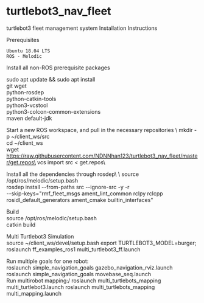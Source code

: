 # turtlebot3_nav_fleet
turtlebot3 fleet management system
Installation Instructions

Prerequisites

    Ubuntu 18.04 LTS
    ROS - Melodic


Install all non-ROS prerequisite packages

sudo apt update && sudo apt install \
  git wget \
  python-rosdep \
  python-catkin-tools \
  python3-vcstool \
  python3-colcon-common-extensions \
  maven default-jdk 
  
Start a new ROS workspace, and pull in the necessary repositories
\\
  mkdir -p ~/client_ws/src\
  cd ~/client_ws\
  wget https://raw.githubusercontent.com/NDNNhan123/turtlebot3_nav_fleet/master/get.repos\
  vcs import src < get.repos\
  
Install all the dependencies through rosdep\\
\\
source /opt/ros/melodic/setup.bash\
rosdep install --from-paths src --ignore-src -y -r \
  --skip-keys="rmf_fleet_msgs ament_lint_common rclpy rclcpp rosidl_default_generators ament_cmake builtin_interfaces"
  
 Build\
 source /opt/ros/melodic/setup.bash\
 catkin build
 
 
 Multi Turtlebot3 Simulation\
   source ~/client_ws/devel/setup.bash
   export TURTLEBOT3_MODEL=burger; roslaunch ff_examples_ros1 multi_turtlebot3_ff.launch
   
   
 Run multiple goals for one robot:\
    roslaunch simple_navigation_goals gazebo_navigation_rviz.launch\
    roslaunch simple_navigation_goals movebase_seq.launch\
 Run multirobot mapping:/
    roslaunch multi_turtlebots_mapping multi_turtlebot3.launch
    roslaunch multi_turtlebots_mapping multi_mapping.launch
